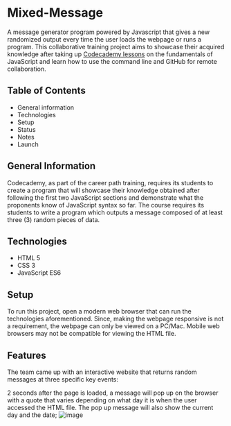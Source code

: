 # Mixed-Message

A message generator program powered by Javascript that gives a new randomized output every time the user loads the webpage or runs a program. This collaborative training project aims to showcase their acquired knowledge after taking up [Codecademy lessons](https://www.codecademy.com/career-journey/back-end-engineer) on the fundamentals of JavaScript and learn how to use the command line and GitHub for remote collaboration.

## Table of Contents
- General information
- Technologies
- Setup
- Status
- Notes
- Launch

## General Information
Codecademy, as part of the career path training, requires its students to create a program that will showcase their knowledge obtained after following the first two JavaScript sections and demonstrate what the proponents know of JavaScript syntax so far. The course requires its students to write a program which outputs a message composed of at least three (3) random pieces of data.
  
## Technologies
- HTML 5
- CSS 3
- JavaScript ES6

## Setup
To run this project, open a modern web browser that can run the technologies aforementioned. Since, making the webpage responsive is not a requirement, the webpage can only be viewed on a PC/Mac. Mobile web browsers may not be compatible for viewing the HTML file.

## Features
The team came up with an interactive website that returns random messages at three specific key events:

2 seconds after the page is loaded, a message will pop up on the browser with a quote that varies depending on what day it is when the user accessed the HTML file. The pop up message will also show the current day and the date;
![image](https://github.com/bresilhac/Mixed-Message/assets/57829083/72a6260b-a8ed-47c4-9361-a450259e40e1)

